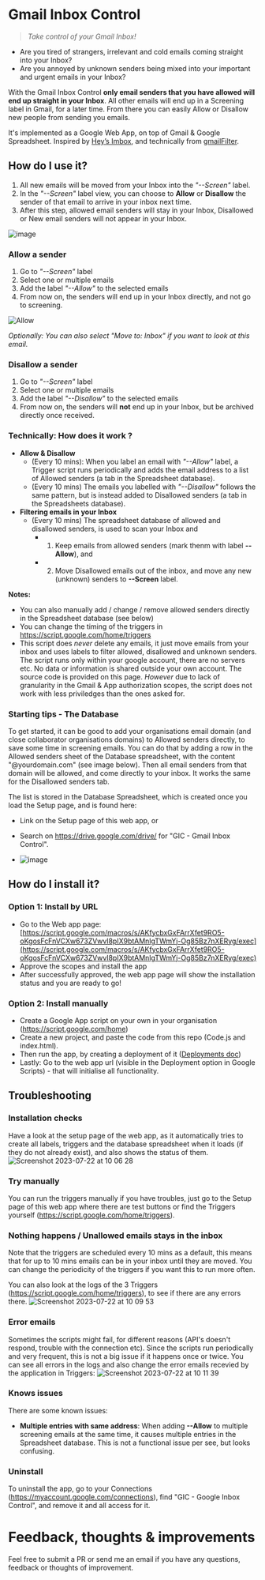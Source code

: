# Gmail Inbox Control
> <i>Take control of your Gmail Inbox!</i>

- Are you tired of strangers, irrelevant and cold emails coming straight into your Inbox?
- Are you annoyed by unknown senders being mixed into your important and urgent emails in your Inbox?

With the Gmail Inbox Control **only email senders that you have allowed will end up straight in your Inbox**. All other emails will end up in a Screening label in Gmail, for a later time.
From there you can easily Allow or Disallow new people from sending you emails.

It's implemented as a Google Web App, on top of Gmail & Google Spreadsheet. Inspired by [Hey’s Imbox](https://www.hey.com/features/the-imbox/), and technically from [gmailFilter](https://github.com/PlanetEfficacy/gmailFilter).


## How do I use it?
1. All new emails will be moved from your Inbox into the *"--Screen"* label.
1. In the *"--Screen"* label view, you can choose to **Allow** or **Disallow** the sender of that email to arrive in your inbox next time.
2. After this step, allowed email senders will stay in your Inbox, Disallowed or New email senders will not appear in your Inbox.

![image](https://github.com/mackeian/gic/assets/789341/0e72e74c-e3f4-4ee5-abf1-2c612b7058f8)


### Allow a sender
1. Go to *"--Screen"* label
1. Select one or multiple emails
1. Add the label *"--Allow"* to the selected emails
1. From now on, the senders will end up in your Inbox directly, and not go to screening.

![Allow](https://github.com/mackeian/gic/assets/789341/e7aaad87-376f-4902-9df5-feeefff4fa6c)

<em>Optionally: You can also select "Move to: Inbox" if you want to look at this email.</em>

### Disallow a sender
1. Go to *"--Screen"* label
2. Select one or multiple emails
3. Add the label *"--Disallow"* to the selected emails
4. From now on, the senders will **not** end up in your Inbox, but be archived directly once received.

### Technically: How does it work ?
* **Allow & Disallow**
  * (Every 10 mins): When you label an email with *"--Allow"* label, a Trigger script runs periodically and adds the email address to a list of Allowed senders (a tab in the Spreadsheet database).
  * (Every 10 mins) The emails you labelled with *"--Disallow"* follows the same pattern, but is instead added to Disallowed senders (a tab in the Spreadsheets database).
* **Filtering emails in your Inbox**
  * (Every 10 mins) The spreadsheet database of allowed and disallowed senders, is used to scan your Inbox and
    * 1) Keep emails from allowed senders (mark thenm with label **--Allow**), and
    * 2) Move Disallowed emails out of the inbox, and move any new (unknown) senders to **--Screen** label.

**Notes:**
* You can also manually add / change / remove allowed senders directly in the Spreadsheet database (see below)
* You can change the timing of the triggers in https://script.google.com/home/triggers
* This script does _never_ delete any emails, it just move emails from your inbox and uses labels to filter allowed, disallowed and unknown senders. The script runs only within your google account, there are no servers etc. No data or information is shared outside your own account. The source code is provided on this page. <i>However</i> due to lack of granularity in the Gmail & App authorization scopes, the script does  not work with less priviledges than the ones asked for.

### Starting tips - The Database
To get started, it can be good to add your organisations email domain (and close collaborator organisations domains) to Allowed senders directly, to save some time in screening emails. You can do that by adding a row in the Allowed senders sheet of the Database spreadsheet, with the content "@yourdomain.com" (see image below). Then all email senders from that domain will be allowed, and come directly to your inbox. It works the same for the Disallowed senders tab.

The list is stored in the Database Spreadsheet, which is created once you load the Setup page, and is found here:
* Link on the Setup page of this web app, or
* Search on https://drive.google.com/drive/ for "GIC - Gmail Inbox Control".

* ![image](https://github.com/mackeian/gic/assets/789341/76370c56-875b-49cc-9485-39fd7d73b1b7)

## How do I install it?

### Option 1: Install by URL

* Go to the Web app page: [https://script.google.com/macros/s/AKfycbxGxFArrXfet9RO5-oKgosFcFnVCXw673ZVwvl8pIX9btAMnlgTWmYj-Og85Bz7nXERyg/exec](https://script.google.com/macros/s/AKfycbxGxFArrXfet9RO5-oKgosFcFnVCXw673ZVwvl8pIX9btAMnlgTWmYj-Og85Bz7nXERyg/exec)
* Approve the scopes and install the app
* After successfully approved, the web app page will show the installation status and you are ready to go!

### Option 2: Install manually
* Create a Google App script on your own in your organisation (https://script.google.com/home)
* Create a new project, and paste the code from this repo (Code.js and index.html).
* Then run the app, by creating a deployment of it ([Deployments doc](https://developers.google.com/apps-script/concepts/deployments))
* Lastly: Go to the web app url (visible in the Deployment option in Google Scripts) - that will initialise all functionality.

## Troubleshooting
### Installation checks
Have a look at the setup page of the web app, as it automatically tries to create all labels, triggers and the database spreadsheet when it loads (if they do not already exist), and also shows the status of them.
![Screenshot 2023-07-22 at 10 06 28](https://github.com/mackeian/gic/assets/789341/6c4f98ac-233b-4853-900a-7ddc711abbe4)


### Try manually
You can run the triggers manually if you have troubles, just go to the Setup page of this web app where there are test buttons or find the Triggers yourself (https://script.google.com/home/triggers).

### Nothing happens / Unallowed emails stays in the inbox
Note that the triggers are scheduled every 10 mins as a default, this means that for up to 10 mins emails can be in your inbox until they are moved. You can change the periodicity of the triggers if you want this to run more often.

You can also look at the logs of the 3 Triggers (https://script.google.com/home/triggers), to see if there are any errors there.
![Screenshot 2023-07-22 at 10 09 53](https://github.com/mackeian/gic/assets/789341/286c278b-ba85-45b1-bf25-d9e43e4f28ed)

### Error emails
Sometimes the scripts might fail, for different reasons (API's doesn't respond, trouble with the connection etc). Since the scripts run periodically and very frequent, this is not a big issue if it happens once or twice. You can see all errors in the logs and also change the error emails recevied by the application in Triggers:
![Screenshot 2023-07-22 at 10 11 39](https://github.com/mackeian/gic/assets/789341/3bcc215f-549b-4371-adc9-8ef8abda92f5)


### Knows issues
There are some known issues:
* **Multiple entries with same address**: When adding **--Allow** to multiple screening emails at the same time, it causes multiple entries in the Spreadsheet database. This is not a functional issue per see, but looks confusing.

  
### Uninstall
To uninstall the app, go to your Connections (https://myaccount.google.com/connections), find "GIC - Google Inbox Control", and remove it and all access for it.

# Feedback, thoughts & improvements
Feel free to submit a PR or send me an email if you have any questions, feedback or thoughts of improvement.
